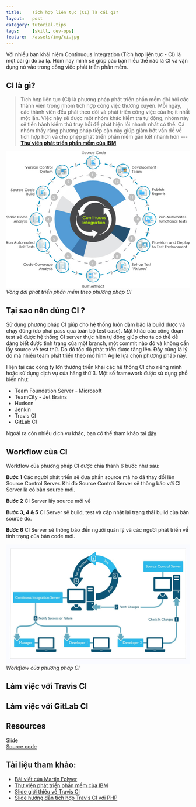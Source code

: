 ```yaml
---
title:    Tích hợp liên tục (CI) là cái gì?
layout:   post
category: tutorial-tips
tags:     [skill, dev-ops]
feature:  /assets/img/ci.jpg
---
```


Với nhiều bạn khái niệm Continuous Integration (Tích hợp liên tục - CI) là một cái gì đó xa lạ.
Hôm nay mình sẽ giúp các bạn hiểu thế nào là CI và vận dụng nó vào trong công việc phát triển phần mềm.

<!--more-->

## CI là gì?

> Tích hợp liên tục (CI) là phương pháp phát triển phần mềm đòi hỏi các thành viên trong nhóm
> tích hợp công việc thường xuyên. Mỗi ngày, các thành viên đều phải theo dõi và phát triển
> công việc của họ ít nhất một lần. Việc này sẽ được một nhóm khác kiểm tra tự động,
> nhóm này sẽ tiến hành kiểm thử truy hồi để phát hiện lỗi nhanh nhất có thể. Cả nhóm thấy rằng
> phương pháp tiếp cận này giúp giảm bớt vấn đề về tích hợp hơn và cho phép phát triển phần mềm gắn kết nhanh hơn
> --- **[Thư viện phát triển phần mềm của IBM][ibm]**

![Continuous Integration](/assets/img/ci.jpg)*Vòng đời phát triển phần mềm theo phương pháp CI*

## Tại sao nên dùng CI ?

Sử dụng phương pháp CI giúp cho hệ thống luôn đảm bảo là build được và chạy đúng 
(do phải pass qua toàn bộ test case). Mặt khác các công đoạn test sẽ được hệ thống CI server 
thực hiện tự dộng giúp cho ta có thể dễ dàng biết được tình trạng của một branch, 
một commit nào đó và không cần lấy source về test thử. Do đó tốc độ phát triển được tăng lên.
Đây cũng là lý do mà nhiều team phát triển theo mô hình Agile lựa chọn phương pháp này.

Hiện tại các công ty lớn thường triển khai các hệ thống CI cho riêng mình hoặc sử dụng dịch vụ của hãng thứ 3.
Một số framework được sử dụng phổ biến như:

- Team Foundation Server - Microsoft
- TeamCity - Jet Brains
- Hudson
- Jenkin
- Travis CI
- GitLab CI

Ngoài ra còn nhiều dịch vụ khác, bạn có thể tham khảo tại [đây][ci-services]

## Workflow của CI

Workflow của phương pháp CI được chia thành 6 bước như sau:

**Bước 1** Các người phát triển sẽ đưa phần source mà họ đã thay đổi lên Source Control Server. 
Khi đó Source Control Server sẽ thông báo với CI Server là có bản source mới.

**Bước 2** CI Server lấy source mới về

**Bước 3, 4 & 5** CI Server sẽ build, test và cập nhật lại trạng thái build của bản source đó.

**Bước 6** CI Server sẽ thông báo đến người quản lý và các người phát triển về tình trạng của bản code mới.

![Continuous Integration Workflow](/assets/img/ci-workflow.jpg)*Workflow của phương pháp CI*

## Làm việc với Travis CI

## Làm việc với GitLab CI

## Resources
<i class="fa fa-file-powerpoint-o"></i> [Slide][slide-03]   
<i class="fa fa-file-code-o"></i> [Source code][source]

## Tài liệu tham khảo:
- [Bài viết của Martin Folwer][martin]
- [Thư viện phát triển phần mềm của IBM][ibm]
- [Slide giới thiệu về Travis CI][slide-01]
- [Slide hướng dẫn tích hợp Travis CI với PHP][slide-02]

[martin]:   http://www.martinfowler.com/articles/continuousIntegration.html
[ibm]:      http://www.ibm.com/developerworks/vn/library/rational/201301/continuous-integration-agile-development/
[slide-01]: https://speakerdeck.com/rkh/travis-ci
[slide-02]: http://www.slideshare.net/mostofreddy/travisci-continuos-integration-in-the-cloud-for-php
[slide-03]: /slides/2016-07-08-continuous-integration.html
[source]:   https://github.com/oanhnn/slim-skeleton
[ci-services]: https://github.com/ligurio/Continuous-Integration-services/blob/master/continuous-integration-services-list.md
